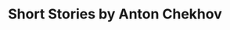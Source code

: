 ---
title: Short Stories by Anton Chekhov
tags: [Russia,Satire,Soroush Rohbakhsh’S Suggestion,Short Story]
---